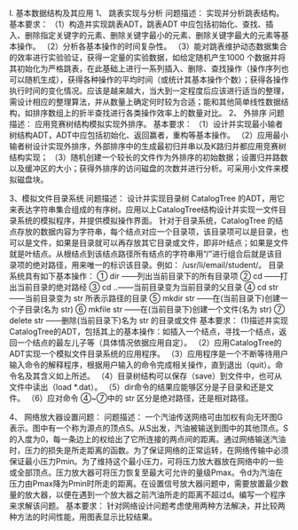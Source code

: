 Ⅰ. 基本数据结构及其应用
1、 跳表实现与分析
问题描述：
实现并分析跳表结构。
基本要求：
（1）构造并实现跳表ADT，跳表ADT 中应包括初始化、查找、插入、删除指定关键字的元素、删除关键字最小的元素、删除关键字最大的元素等基本操作。 
（2）分析各基本操作的时间复杂性。
（3）能对跳表维护动态数据集合的效率进行实验验证，获得一定量的实验数据，如给定随机产生1000 个数据并将其初始化为严格跳表，在此基础上进行一系列插入、删除、查找操作（操作序列也可以随机生成），获得各种操作的平均时间（或统计其基本操作个数）；获得各操作执行时间的变化情况。应该是越来越大，当大到一定程度后应该进行适当的整理，需设计相应的整理算法，并从数量上确定何时较为合适；能和其他简单线性数据结构，如排序数组上的折半查找进行各类操作效率上的数量对比。
2、 外排序
问题描述：
应用竞赛树结构模拟实现外排序。
基本要求：
（1）设计并实现最小输者树结构ADT，ADT中应包括初始化、返回赢者，重构等基本操作。
（2）应用最小输者树设计实现外排序，外部排序中的生成最初归并串以及K路归并都应用竞赛树结构实现；
（3）随机创建一个较长的文件作为外排序的初始数据；设置归并路数以及缓冲区的大小；获得外排序的访问磁盘的次数并进行分析。可采用小文件来模拟磁盘块。 

3、模拟文件目录系统
问题描述： 
设计并实现目录树 CatalogTree 的ADT，用它来表达字符串集合组成的有序树。应用以上CatalogTree结构设计并实现一文件目录系统的模拟程序，并提供模拟操作界面。
针对于目录系统，CatalogTree 的结点存放的数据内容为字符串，每个结点对应一个目录项，该目录项可以是目录，也可以是文件，如果是目录就可以再存放其它目录或文件，即非叶结点；如果是文件就是叶结点。从根结点到该结点路径所有结点的字符串用“/”进行组合后就是该目录项的绝对路径，用来唯一的标识该目录。例如：
/usr/li/email/student/。 
目录系统具有如下基本操作： 
① dir ——列出当前目录下的所有目录项 
② cd ——打出当前目录的绝对路经 
③ cd ..——当前目录变为当前目录的父目录 
④ cd str——当前目录变为 str 所表示路径的目录 
⑤ mkdir str ——在(当前目录下)创建一个子目录(名为 str)
⑥ mkfile str ——在(当前目录下)创建一个文件(名为 str) 
⑦ delete str ——删除(当前目录下)名为 str 的目录或文件
基本要求：
 (1)描述并实现CatalogTree的ADT，包括其上的基本操作：如插入一个结点，寻找一个结点，返回一个结点的最左儿子等（具体情况依据应用自定）。
（2）应用CatalogTree的ADT实现一个模拟文件目录系统的应用程序。
（3）应用程序是一个不断等待用户输入命令的解释程序，根据用户输入的命令完成相关操作，直到退出（quit）。命令名及其含义如上所述。 
（4）目录树结构可以保存（save）到文件中，也可从文件中读出（load *.dat）。
（5）dir命令的结果应能够区分是子目录和还是文件。
（6）应对命令 ④~⑦中的 str 区分是绝对路径，还是相对路径。

4、 网络放大器设置问题： 
问题描述：
一个汽油传送网络可由加权有向无环图G表示。图中有一个称为源点的顶点S。从S出发，汽油被输送到图中的其他顶点。S的入度为0，每一条边上的权给出了它所连接的两点间的距离。通过网络输送汽油时，压力的损失是所走距离的函数。为了保证网络的正常运转，在网络传输中必须保证最小压力Pmin。为了维持这个最小压力，可将压力放大器放在网络中的一些或全部顶点。压力放大器可将压力恢复至最大可允许的量级Pmax。令d为汽油在压力由Pmax降为Pmin时所走的距离。在设置信号放大器问题中，需要放置最少数量的放大器，以便在遇到一个放大器之前汽油所走的距离不超过d。编写一个程序来求解该问题。
基本要求： 
针对网络设计问题考虑使用两种方法解决，并比较两种方法的时间性能，用图表显示比较结果。


